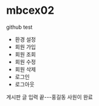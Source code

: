 # mbcex02
github test

- 환경 설정
- 회원 가입
- 회원 조회
- 회원 수정
- 회원 삭제
- 로그인
- 로그아웃


게시판 글 입력 끝---홍길동 사원이 완료
